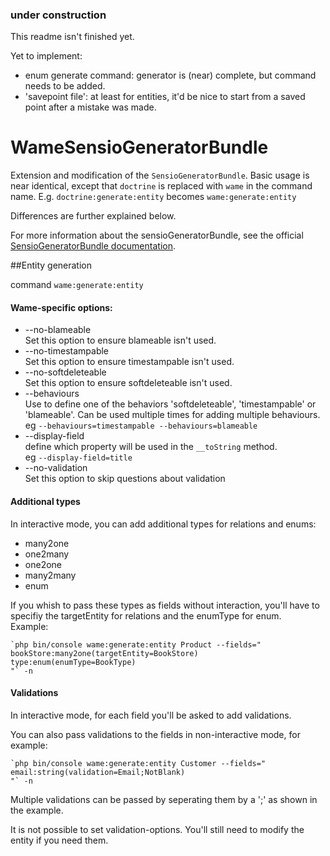 ### under construction
This readme isn't finished yet.

Yet to implement:

- enum generate command: generator is (near) complete, but command needs to be added.
- 'savepoint file': at least for entities, it'd be nice to start from a saved point after a mistake 
  was made.

WameSensioGeneratorBundle
=====================

Extension and modification of the `SensioGeneratorBundle`. 
Basic usage is near identical, except that `doctrine` is replaced with `wame` in the
command name. E.g. `doctrine:generate:entity` becomes `wame:generate:entity`

Differences are further explained below.

For more information about the sensioGeneratorBundle, see the official
[SensioGeneratorBundle documentation](http://symfony.com/doc/current/bundles/SensioGeneratorBundle/index.html).


##Entity generation

command `wame:generate:entity`  

#### Wame-specific options:
* --no-blameable  
Set this option to ensure blameable isn't used.
* --no-timestampable  
Set this option to ensure timestampable isn't used.
* --no-softdeleteable  
Set this option to ensure softdeleteable isn't used.
* --behaviours  
Use to define one of the behaviors 'softdeleteable', 'timestampable' or 'blameable'.
Can be used multiple times for adding multiple behaviours.  
eg `--behaviours=timestampable --behaviours=blameable`
* --display-field  
define which property will be used in the `__toString` method.  
eg `--display-field=title`
* --no-validation  
Set this option to skip questions about validation

#### Additional types

In interactive mode, you can add additional types for relations and enums:
* many2one
* one2many
* one2one
* many2many
* enum

If you whish to pass these types as fields without interaction, you'll have to
specifiy the targetEntity for relations and the enumType for enum.  
Example:

    `php bin/console wame:generate:entity Product --fields="
    bookStore:many2one(targetEntity=BookStore)
    type:enum(enumType=BookType)
    "` -n

#### Validations

In interactive mode, for each field you'll be asked to add validations.

You can also pass validations to the fields in non-interactive mode, for example:

    `php bin/console wame:generate:entity Customer --fields="
    email:string(validation=Email;NotBlank)
    "` -n

Multiple validations can be passed by seperating them by a ';' as shown in the example.

It is not possible to set validation-options. You'll still need to modify the entity if
you need them.
